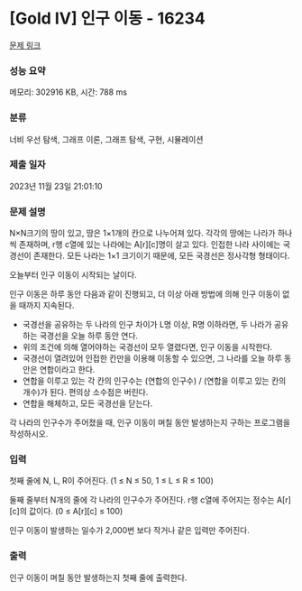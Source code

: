 # [Gold IV] 인구 이동 - 16234 

[문제 링크](https://www.acmicpc.net/problem/16234) 

### 성능 요약

메모리: 302916 KB, 시간: 788 ms

### 분류

너비 우선 탐색, 그래프 이론, 그래프 탐색, 구현, 시뮬레이션

### 제출 일자

2023년 11월 23일 21:01:10

### 문제 설명

<p>N×N크기의 땅이 있고, 땅은 1×1개의 칸으로 나누어져 있다. 각각의 땅에는 나라가 하나씩 존재하며, r행 c열에 있는 나라에는 A[r][c]명이 살고 있다. 인접한 나라 사이에는 국경선이 존재한다. 모든 나라는 1×1 크기이기 때문에, 모든 국경선은 정사각형 형태이다.</p>

<p>오늘부터 인구 이동이 시작되는 날이다.</p>

<p>인구 이동은 하루 동안 다음과 같이 진행되고, 더 이상 아래 방법에 의해 인구 이동이 없을 때까지 지속된다.</p>

<ul>
	<li>국경선을 공유하는 두 나라의 인구 차이가 L명 이상, R명 이하라면, 두 나라가 공유하는 국경선을 오늘 하루 동안 연다.</li>
	<li>위의 조건에 의해 열어야하는 국경선이 모두 열렸다면, 인구 이동을 시작한다.</li>
	<li>국경선이 열려있어 인접한 칸만을 이용해 이동할 수 있으면, 그 나라를 오늘 하루 동안은 연합이라고 한다.</li>
	<li>연합을 이루고 있는 각 칸의 인구수는 (연합의 인구수) / (연합을 이루고 있는 칸의 개수)가 된다. 편의상 소수점은 버린다.</li>
	<li>연합을 해체하고, 모든 국경선을 닫는다.</li>
</ul>

<p>각 나라의 인구수가 주어졌을 때, 인구 이동이 며칠 동안 발생하는지 구하는 프로그램을 작성하시오.</p>

### 입력 

 <p>첫째 줄에 N, L, R이 주어진다. (1 ≤ N ≤ 50, 1 ≤ L ≤ R ≤ 100)</p>

<p>둘째 줄부터 N개의 줄에 각 나라의 인구수가 주어진다. r행 c열에 주어지는 정수는 A[r][c]의 값이다. (0 ≤ A[r][c] ≤ 100)</p>

<p>인구 이동이 발생하는 일수가 2,000번 보다 작거나 같은 입력만 주어진다.</p>

### 출력 

 <p>인구 이동이 며칠 동안 발생하는지 첫째 줄에 출력한다.</p>

